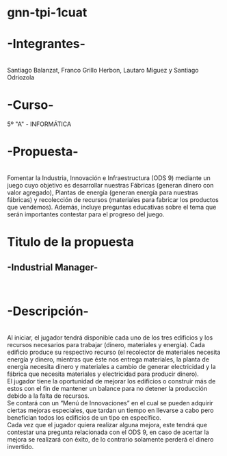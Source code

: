 # gnn-tpi-1cuat
<h1>-Integrantes-</h1><br>
Santiago Balanzat, Franco Grillo Herbon, Lautaro Miguez y Santiago Odriozola <br>

<h1>-Curso-</h1>
5º "A" - INFORMÁTICA <br>

<h1>-Propuesta-</h1><br>
Fomentar la Industria, Innovación e Infraestructura (ODS 9) mediante un juego cuyo objetivo es desarrollar nuestras Fábricas (generan dinero con valor agregado), Plantas de energía (generan energía para nuestras fábricas) y recolección de recursos (materiales para fabricar los productos que vendemos). Además, incluye preguntas educativas sobre el tema que serán importantes contestar para el progreso del juego.

<h1>Titulo de la propuesta</h1>
<h2>-Industrial Manager-</h2><br>

<h1>-Descripción-</h1><br>
Al iniciar, el jugador tendrá disponible cada uno de los tres edificios y los recursos necesarios para trabajar (dinero, materiales y energía). Cada edificio produce su respectivo recurso (el recolector de materiales necesita energía y dinero, mientras que éste nos entrega materiales, la planta de energía necesita dinero y materiales a cambio de generar electricidad y la fábrica que necesita materiales y electricidad para producir dinero). <br>
El jugador tiene la oportunidad de mejorar los edificios o construir más de estos con el fin de mantener un balance para no detener la producción debido a la falta de recursos. <br>
Se contará con un “Menú de Innovaciones” en el cual se pueden adquirir ciertas mejoras especiales, que tardan un tiempo en llevarse a cabo pero benefician todos los edificios de un tipo en específico. <br>
Cada vez que el jugador quiera realizar alguna mejora, este tendrá que contestar una pregunta relacionada con el ODS 9, en caso de acertar la mejora se realizará con éxito, de lo contrario solamente perderá el dinero invertido. <br>
